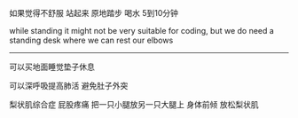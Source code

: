 如果觉得不舒服 站起来 原地踏步 喝水 5到10分钟

while standing it might not be very suitable for coding, but we do need a standing desk where we can rest our elbows

---

可以买地面睡觉垫子休息

可以深呼吸提高肺活 避免肚子外突

梨状肌综合症 屁股疼痛 把一只小腿放另一只大腿上 身体前倾 放松梨状肌
